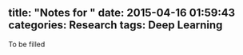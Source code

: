 title: "Notes for <ImageNet Classification with Deep Convolutional Neural Networks>"
date: 2015-04-16 01:59:43
categories: Research
tags: Deep Learning
---
To be filled